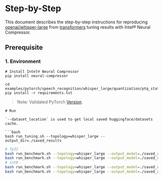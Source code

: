 Step-by-Step
============

This document describes the step-by-step instructions for reproducing [openai/whisper-large](https://huggingface.co/openai/whisper-large) from [transformers](https://github.com/huggingface/transformers.git) tuning results with Intel® Neural Compressor.

## Prerequisite

### 1. Environment
```shell
# Install Intel® Neural Compressor
pip install neural-compressor
```
```shell
cd examples/pytorch/speech_recognition/whisper_large/quantization/ptq_static/fx
pip install -r requirements.txt
```
> Note: Validated PyTorch [Version](/docs/source/installation_guide.md#validated-software-environment).

```
# Run

`--dataset_location` is used to get local saved huggingface/datasets cache.

```bash
bash run_tuning.sh --topology=whisper_large --output_dir=./saved_results
```

```bash
# fp32
bash run_benchmark.sh --topology=whisper_large --output_model=./saved_results --mode=performance
bash run_benchmark.sh --topology=whisper_large --output_model=./saved_results --mode=benchmark
# int8
bash run_benchmark.sh --topology=whisper_large --output_model=./saved_results --mode=performance --int8=true
bash run_benchmark.sh --topology=whisper_large --output_model=./saved_results --mode=benchmark --int8=true
```

